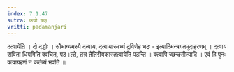 ```yaml
---
index: 7.1.47
sutra: क्त्वो यक्
vritti: padamanjari
---
```


  दत्वायेति । दो दद्धोः । सौभाग्यमस्यै दत्वाय, दत्वायास्मभ्यं द्रविणेह भद्रः - इत्यादिमन्त्रगतमुदाहरणम् । दत्वाय सविता धियमिति क्वचित्, पठ।ल्ते, तत्र तैतिरीयकास्तत्वायेति पठन्ति ।  क्त्वापि च्छन्दसीत्यादि । एवं हि पुनः क्त्वाग्रहणं न कर्तव्यं भवति ॥